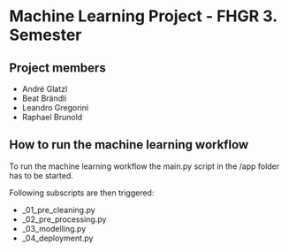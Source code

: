 # Machine Learning Project - FHGR 3. Semester
## Project members
- André Glatzl
- Beat Brändli
- Leandro Gregorini
- Raphael Brunold


## How to run the machine learning workflow
To run the machine learning workflow the main.py script in the /app folder has to be started.

Following subscripts are then triggered:
- _01_pre_cleaning.py
- _02_pre_processing.py
- _03_modelling.py
- _04_deployment.py
